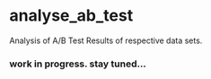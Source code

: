 # analyse_ab_test
Analysis of A/B Test Results of respective data sets.

### work in progress. stay tuned...

